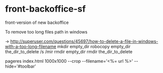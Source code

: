 # front-backoffice-sf
front-version of new backoffice 


To remove too long files path in windows 

-> http://superuser.com/questions/45697/how-to-delete-a-file-in-windows-with-a-too-long-filename
mkdir empty_dir
robocopy empty_dir the_dir_to_delete /s /mir
rmdir empty_dir
rmdir the_dir_to_delete

pageres index.html 1000x1000  --crop --filename='<%= url %>' --hide='#toolbar'